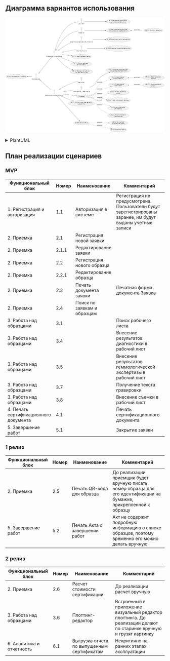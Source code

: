 ## Диаграмма вариантов использования

![use-case-diagram](diagrams\use-case-diagram.png)
<details>

  <summary>PlantUML</summary>

//www.plantuml.com/plantuml/png/lLVDRjj64BxpAVRMvY0Yf7uK1qKH84_G0ha5C0nRRGsaSc3BwAM7s2gQfcgZ83NGGu4cUGF5aY264gbNc7sZVZFSpOehid9H8p0KWZipttppCyFDWxF1mUdW_FidmMUqe0dDyCieeRd2Oq9h_Gp_NjEIvdoinmel2Itqa2OuJDX6_und4ZpfVJDGWnDrUlpjTmDrT7pQEnmSd_G304yerPUKwsTw50G7XuEJKqLlAAUb_Wq0EI0daC_vNHsSRSW-AeD60eMLVe5dMYXPuHME9ZIb31ukzAK8hwpm3xR27m3ncufGpgp2txIcEKTPCDodgGavmLEe2HM0quTzFMGFaY8MfPG8u5yuMJ1ABUWx_QiGiHRkVM9jtYAdgS3cg49Y4x9FIw2_fzp1KM9GnCJQlnEVN0kf31EjjwrKjqYlu7y5GLOS6-C4p38zGXQAuFG5Y6PiBNXYX69p_a1hZJ-RGGIfN0_mKH2u6gilVcmqhBr_N4cpq1K5cuFIqPkWogoGNTNAR5_KorsPwtHAXKKoz4iOf3Zu08sH2eBpizxXmLbFVVxeeOh2AEIuhsrbx339b2daLt05Rdw7a_peOLH2w8IHejTwP7A-A3ATesJFmUxIJWGg3hhvupvWeRn65x-GUUPohk18oWar_HCbZ24jlZ8kO-So3jqeIeX6fLaEB9R0ta9fwZh81FQuRsO7uwGau74nI0QglOKK6woPQI4tbxAd05Y14damyGq8GPWhFDwpb1QGs_WwMsZHlt82Q0sGpwl96KNwdtFIiVs0c0Dno2MdZEi0g8e0MnvEIvOc1qUf57lJ2BLKb7YCK5yFe-rn-UhhXYma18c0y5ZgSNLOUnvIHx8zGQQb3vKq8TZHoZOaejfkEvad6s6tXDaA8uzTZNdERLtK4Zwsqsddw6vGxjccE70vH8ooEJa2QGmxvWuYzX0aWQ_XVSxSJ2S0PowVIomrDfP4N4k3J7cAGlqxfT1VssYWF9BnTmGIZ8frRvrtFDyTOR_auHUKZAODyJrpczVQTdtYtT1-SuTmPwdBwacBc5NvirZgnUYUZtUlAX4NxXDuW_ZsFCXO81TwBD7Dj-k3ZBeIbHnSwk6TCfgCtPySZcJz5qVIsOm4CSFxhCnrvVpafI5gxmGjqsY7iJVyhoYr8oy3x6Cb6rXsEySUPbIGI64sChcgs1znqyj8wx_rxgnyvw9aLranRlXEgF3ev8T--2MlQ7LVCIM0l-GCyABmL3gxLRgxLFx7UjpflBMRtrwLoaqwPGCZZcy1erb9DUggyFofQ4IT-yMwNCjTETDZezEEFkgqQrGwJgKQ1TV2jTmRhd5GN5CshqRILfHkNX9HWD8biN7-j24qW-B6fnho6fkR7zvkaX6ZROoRvTVeRkMzpWZZEk7jxATwy5jULq5npJLHTOB0NMjnLcpppLjiSRWNq9MawHDjYmUz_X7-K_eF

</details>

## План реализации сценариев

### MVP

|Функциональный блок|Номер|Наименование|Комментарий|
|--|--|--|--|
|1. Регистрация и авторизация|1.1|Авторизация в системе|Регистрация не предусмотрена. Пользователи будут зарегистрированы заранее, им будут выданы учетные записи|
|2. Приемка|2.1|Регистрация новой заявки||
|2. Приемка|2.1.1|Редактирование заявки||
|2. Приемка|2.2|Регистрация нового образца||
|2. Приемка|2.2.1|Редактирование образца||
|2. Приемка|2.3|Печать документа заявки|Печатная форма документа Заявка|
|2. Приемка|2.4|Поиск по заявкам и образцам||
|3. Работа над образцами|3.1||Поиск рабочего листа||
|3. Работа над образцами|3.4||Внесение результатов диагностики в рабочий лист||
|3. Работа над образцами|3.5||Внесение результатов геммологической экспертизы в рабочий лист||
|3. Работа над образцами|3.7||Получение текста гравировки||
|3. Работа над образцами|3.8||Внесение съемки в рабочий лист||
|4. Печать сертификационного документа|4.1||Печать сертификационного документа||
|5. Завершение работ|5.1||Закрытие заявки||

### 1 релиз

|Функциональный блок|Номер|Наименование|Комментарий|
|--|--|--|--|
|2. Приемка|2.5|Печать QR-кода для образца|До реализации приемщик будет вручную писать номер образца для его идентификации на бумажке, прикрепленной к образцу|
|5. Завершение работ|5.2|Печать Акта о завершении работ|Акт не содержит подробную информацию о списке образцов, поэтому временно его можно делать вручную|


### 2 релиз

|Функциональный блок|Номер|Наименование|Комментарий|
|--|--|--|--|
|2. Приемка|2.6|Расчет стоимости сертификации|До реализации расчет вручную|
|3. Работа над образцами|3.6|Плоттинг-редактор|Встроенный в приложение визуальный редактор плоттинга. До реализации делают по старинке вручную и грузят картинку|
|6. Аналитика и отчетность|6.1|Выгрузка отчета по выпущенным сертификатам|Некритично на ранних этапах эксплуатации|
